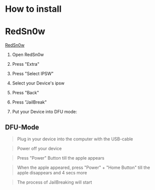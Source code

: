 # How to install

# RedSn0w

[RedSn0w](https://github.com/Eyerise/itunes-mux-ssh-win-client/tree/master/Windows%20Tools/RedSn0w%200.9.15b3%20for%20Windows)

1) Open RedSn0w

2) Press "Extra"

3) Press "Select IPSW"

4) Select your Device's ipsw

5) Press "Back"

6) Press "JailBreak"

7) Put your Device into DFU mode:

## DFU-Mode
> Plug in your device into the computer with the USB-cable

> Power off your device

> Press "Power" Button till the apple appears

> When the apple appeared, press "Power" + "Home Button" till the apple disappears and 4 secs more

> The process of JailBreaking will start
